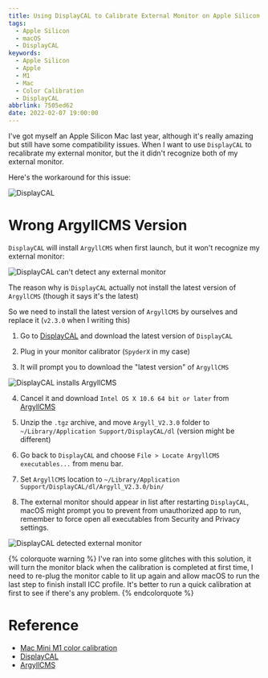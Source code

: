 ```yaml
---
title: Using DisplayCAL to Calibrate External Monitor on Apple Silicon Mac
tags:
  - Apple Silicon
  - macOS
  - DisplayCAL
keywords:
  - Apple Silicon
  - Apple
  - M1
  - Mac
  - Color Calibration
  - DisplayCAL
abbrlink: 7505ed62
date: 2022-02-07 19:00:00
---
```


I've got myself an Apple Silicon Mac last year, although it's really amazing but still have some compatibility issues. When I want to use `DisplayCAL` to recalibrate my external monitor, but the it didn't recognize both of my external monitor.

Here's the workaround for this issue:

![DisplayCAL](https://res.cloudinary.com/driftkingtw/image/upload/g_auto/v1644288292/blog/2022/02/calibrate-external-monitor-on-apple-silicon-mac-by-displaycal/displaycal.png)

<!-- more -->

# Wrong ArgyllCMS Version

`DisplayCAL` will install `ArgyllCMS` when first launch, but it won't recognize my external monitor:

![DisplayCAL can't detect any external monitor](https://res.cloudinary.com/driftkingtw/image/upload/g_auto/v1644288292/blog/2022/02/calibrate-external-monitor-on-apple-silicon-mac-by-displaycal/no-external-screen-detected.png)

The reason why is `DisplayCAL` actually not install the latest version of `ArgyllCMS` (though it says it's the latest)

So we need to install the latest version of `ArgyllCMS` by ourselves and replace it (`v2.3.0` when I writing this)

1. Go to [DisplayCAL](https://displaycal.net/) and download the latest version of `DisplayCAL`

2. Plug in your monitor calibrator (`SpyderX` in my case)

3. It will prompt you to download the "latest version" of `ArgyllCMS`

![DisplayCAL installs ArgyllCMS](https://res.cloudinary.com/driftkingtw/image/upload/g_auto/v1644288292/blog/2022/02/calibrate-external-monitor-on-apple-silicon-mac-by-displaycal/displaycal-argyllcms-install.png)

4. Cancel it and download `Intel OS X 10.6 64 bit or later` from [ArgyllCMS](https://www.argyllcms.com/downloadmac.html)

5. Unzip the `.tgz` archive, and move `Argyll_V2.3.0` folder to `~/Library/Application Support/DisplayCAL/dl` (version might be different)

6. Go back to `DisplayCAL` and choose `File > Locate ArgyllCMS executables...` from menu bar.

7. Set `ArgyllCMS` location to `~/Library/Application Support/DisplayCAL/dl/Argyll_V2.3.0/bin/`

8. The external monitor should appear in list after restarting `DisplayCAL`, macOS might prompt you to prevent from unauthorized app to run,
remember to force open all executables from Security and Privacy settings.

![DisplayCAL detected external monitor](https://res.cloudinary.com/driftkingtw/image/upload/g_auto/v1644288292/blog/2022/02/calibrate-external-monitor-on-apple-silicon-mac-by-displaycal/external-screen-detected.png)

{% colorquote warning %}
I've ran into some glitches with this solution, it will turn the monitor black when the calibration is completed at first time, I need to re-plug the monitor cable to lit up again and allow macOS to run the last step to finish install ICC profile. It's better to run a quick calibration at first to see if there's any problem.
{% endcolorquote %}

# Reference

- [Mac Mini M1 color calibration](https://www.reddit.com/r/macmini/comments/kembz2/mac_mini_m1_color_calibration/)
- [DisplayCAL](https://displaycal.net/)
- [ArgyllCMS](https://www.argyllcms.com/)